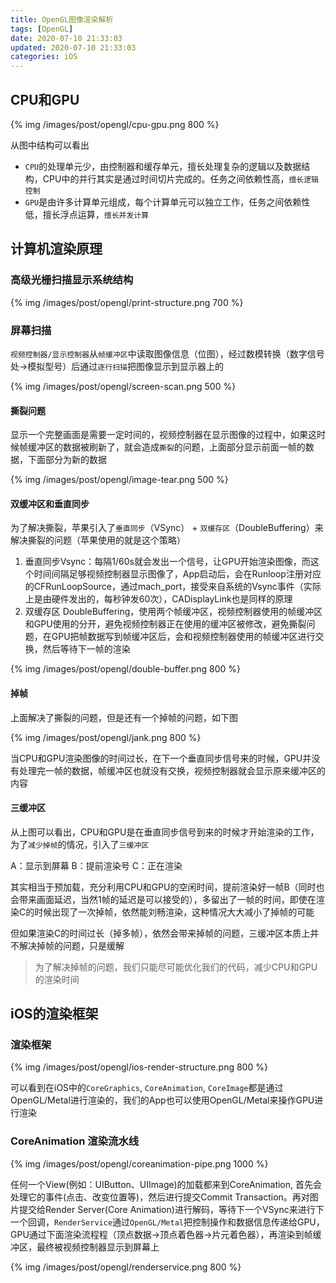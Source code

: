 ```yaml
---
title: OpenGL图像渲染解析
tags: [OpenGL]
date: 2020-07-10 21:33:03
updated: 2020-07-10 21:33:03
categories: iOS
---
```



## CPU和GPU

{% img /images/post/opengl/cpu-gpu.png 800 %}

从图中结构可以看出

* `CPU`的处理单元少，由控制器和缓存单元，擅长处理复杂的逻辑以及数据结构，CPU中的并行其实是通过时间切片完成的。任务之间依赖性高，`擅长逻辑控制`  
* `GPU`是由许多计算单元组成，每个计算单元可以独立工作，任务之间依赖性低，擅长浮点运算，`擅长并发计算`

<!-- more -->

## 计算机渲染原理

### ⾼级光栅扫描显示系统结构

{% img /images/post/opengl/print-structure.png 700 %}

### 屏幕扫描

`视频控制器/显示控制器`从`帧缓冲区`中读取图像信息（位图），经过数模转换（数字信号处->模拟型号）后通过`逐行扫描`把图像显示到显示器上的

{% img /images/post/opengl/screen-scan.png 500 %}

#### 撕裂问题

显示一个完整画面是需要一定时间的，视频控制器在显示图像的过程中，如果这时候帧缓冲区的数据被刷新了，就会造成`撕裂`的问题，上面部分显示前面一帧的数据，下面部分为新的数据

{% img /images/post/opengl/image-tear.png 500 %}

#### 双缓冲区和垂直同步

为了解决撕裂，苹果引入了`垂直同步`（VSync） + `双缓存区`（DoubleBuffering）来解决撕裂的问题（苹果使用的就是这个策略）

1. 垂直同步Vsync：每隔1/60s就会发出一个信号，让GPU开始渲染图像，而这个时间间隔足够视频控制器显示图像了，App启动后，会在Runloop注册对应的CFRunLoopSource，通过mach_port，接受来自系统的Vsync事件（实际上是由硬件发出的，每秒钟发60次），CADisplayLink也是同样的原理
2. 双缓存区 DoubleBuffering，使用两个帧缓冲区，视频控制器使用的帧缓冲区和GPU使用的分开，避免视频控制器正在使用的缓冲区被修改，避免撕裂问题，在GPU把帧数据写到帧缓冲区后，会和视频控制器使用的帧缓冲区进行交换，然后等待下一帧的渲染

{% img /images/post/opengl/double-buffer.png 800 %}

#### 掉帧

上面解决了撕裂的问题，但是还有一个掉帧的问题，如下图

{% img /images/post/opengl/jank.png 800 %}

当CPU和GPU渲染图像的时间过长，在下一个垂直同步信号来的时候，GPU并没有处理完一帧的数据，帧缓冲区也就没有交换，视频控制器就会显示原来缓冲区的内容

#### 三缓冲区

从上图可以看出，CPU和GPU是在垂直同步信号到来的时候才开始渲染的工作，为了`减少掉帧`的情况，引入了`三缓冲区`

A：显示到屏幕
B：提前渲染号
C：正在渲染

其实相当于预加载，充分利用CPU和GPU的空闲时间，提前渲染好一帧B（同时也会带来画面延迟，当然1帧的延迟是可以接受的），多留出了一帧的时间，即使在渲染C的时候出现了一次掉帧，依然能刘畅渲染，这种情况大大减小了掉帧的可能

但如果渲染C的时间过长（掉多帧），依然会带来掉帧的问题，三缓冲区本质上并不解决掉帧的问题，只是缓解

> 为了解决掉帧的问题，我们只能尽可能优化我们的代码，减少CPU和GPU的渲染时间

## iOS的渲染框架

### 渲染框架

{% img /images/post/opengl/ios-render-structure.png 800 %}

可以看到在iOS中的`CoreGraphics`, `CoreAnimation`, `CoreImage`都是通过OpenGL/Metal进行渲染的，我们的App也可以使用OpenGL/Metal来操作GPU进行渲染

### CoreAnimation 渲染流⽔线

{% img /images/post/opengl/coreanimation-pipe.png 1000 %}

任何一个View(例如：UIButton、UIImage)的加载都来到CoreAnimation, 首先会处理它的事件(点击、改变位置等)，然后进行提交Commit Transaction。再对图片提交给Render Server(Core Animation)进行解码，等待下一个VSync来进行下一个回调，`RenderService`通过`OpenGL/Metal`把控制操作和数据信息传递给GPU，GPU通过下面渲染流程程（顶点数据->顶点着⾊器->⽚元着⾊器），再渲染到帧缓冲区，最终被视频控制器显示到屏幕上

{% img /images/post/opengl/renderservice.png 800 %}
